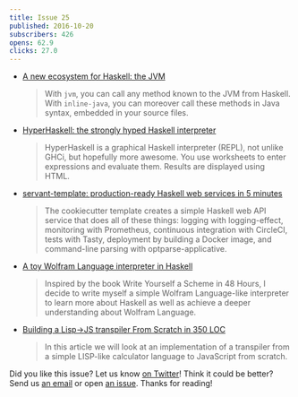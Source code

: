 ```yaml
---
title: Issue 25
published: 2016-10-20
subscribers: 426
opens: 62.9
clicks: 27.0
---
```


-   [A new ecosystem for Haskell: the JVM](http://blog.tweag.io/posts/2016-10-17-inline-java.html)

    > With `jvm`, you can call any method known to the JVM from Haskell. With `inline-java`, you can moreover call these methods in Java syntax, embedded in your source files.
    
-   [HyperHaskell: the strongly hyped Haskell interpreter](https://mail.haskell.org/pipermail/haskell/2016-October/025010.html)

    > HyperHaskell is a graphical Haskell interpreter (REPL), not unlike GHCi, but hopefully more awesome. You use worksheets to enter expressions and evaluate them. Results are displayed using HTML.

-   [servant-template: production-ready Haskell web services in 5 minutes](https://jml.io/2016/10/servant-template-production-ready-haskell-web-services-in-5-minutes.html)

    > The cookiecutter template creates a simple Haskell web API service that does all of these things: logging with logging-effect, monitoring with Prometheus, continuous integration with CircleCI, tests with Tasty, deployment by building a Docker image, and command-line parsing with optparse-applicative.

-   [A toy Wolfram Language interpreter in Haskell](http://community.wolfram.com/groups/-/m/t/943405)

    > Inspired by the book Write Yourself a Scheme in 48 Hours, I decide to write myself a simple Wolfram Language-like interpreter to learn more about Haskell as well as achieve a deeper understanding about Wolfram Language.

-   [Building a Lisp->JS transpiler From Scratch in 350 LOC](http://gilmi.xyz/post/2016/10/14/lisp-to-js)

    > In this article we will look at an implementation of a transpiler from a simple LISP-like calculator language to JavaScript from scratch.

Did you like this issue?
Let us know [on Twitter](https://twitter.com/haskellweekly)!
Think it could be better?
Send us [an email](mailto:info@haskellweekly.news) or open [an issue](https://github.com/haskellweekly/haskellweekly.github.io/issues/new).
Thanks for reading!
